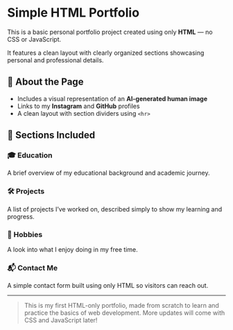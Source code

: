 # Simple HTML Portfolio

This is a basic personal portfolio project created using only **HTML** — no CSS or JavaScript.

It features a clean layout with clearly organized sections showcasing personal and professional details.

## 📸 About the Page
- Includes a visual representation of an **AI-generated human image**
- Links to my **Instagram** and **GitHub** profiles
- A clean layout with section dividers using `<hr>`

## 🧠 Sections Included

### 🎓 Education
A brief overview of my educational background and academic journey.

### 🛠️ Projects
A list of projects I’ve worked on, described simply to show my learning and progress.

### 🎯 Hobbies
A look into what I enjoy doing in my free time.

### 📬 Contact Me
A simple contact form built using only HTML so visitors can reach out.

---

> This is my first HTML-only portfolio, made from scratch to learn and practice the basics of web development. More updates will come with CSS and JavaScript later!
